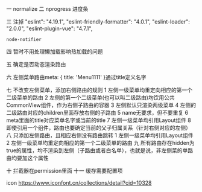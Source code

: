 一 normalize
二 nprogress 进度条

三 注掉
"eslint": "4.19.1",
"eslint-friendly-formatter": "4.0.1",
"eslint-loader": "2.0.0",
"eslint-plugin-vue": "4.7.1",

    node-notifier

四 暂时不用处理懒加载影响热加载的问题

五 确定是否动态渲染路由

六 左侧菜单路由meta: { title: 'Menu1111' }通过title定义名字

七 不改变左侧菜单，添加右侧路由的规则
  1 左侧一级菜单均重定向相应的第一个二级菜单的路由
  2 左侧的第一个二级菜单(也可以叫二级路由)均饮用公共CommonView组件，作为右侧子路由的容器
  3 左侧默认只渲染两级菜单
  4 左侧的二级路由对应的children里面存放右侧的子路由
  5 name无要求，但不要重复
  6 meta里面的title对应菜单名字或当前的title
  7 左侧一级菜单均引用Layout组件
  8 即使引用一个组件，路由也要确定当前的父子归属关系（针对右侧对应的左侧）
八 只添加左侧路由，且相应右侧没有路由跳转
  1 左侧一级菜单均引用Layout组件
  2 左侧一级菜单均重定向相应的第一个二级菜单的路由
九 所有路由存在hidden为true的属性，均不渲染到左侧（子路由或者白名单），也就是说，非左侧菜的单路由均要加这个属性

十 拦截器在permission里面
十一 缓存需要配置项

icon  https://www.iconfont.cn/collections/detail?cid=10328